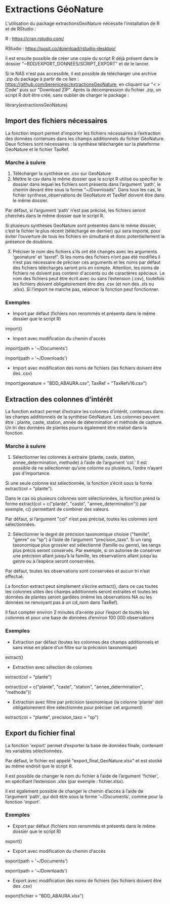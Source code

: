 # Extractions GéoNature

L'utilisation du package extractionsGeoNature nécessite l'installation de R et de RStudio : 

R : https://cran.rstudio.com/

RStudio : https://posit.co/download/rstudio-desktop/

Il est ensuite possible de créer une copie du script R déjà présent dans le dossier "~BDD/EXPORT_DONNEES/SCRIPT_EXPORT" et de le lancer.

Si le NAS n'est pas accessible, il est possible de télécharger une archive .zip du package à partir de ce lien : https://github.com/berenicegc/extractionsGeoNature, en cliquant sur "< > Code" puis sur "Download ZIP".
Après la décompression du fichier .zip, un script R doit être créé, sans oublier de charger le package :

library(extractionsGeoNature)

## Import des fichiers nécessaires
La fonction import permet d’importer les fichiers nécessaires à l’extraction des données contenues dans les champs additionnels du fichier GéoNature. Deux fichiers sont nécessaires : la synthèse téléchargée sur la plateforme GéoNature et le fichier TaxRef.

### Marche à suivre
1. Télécharger la synthèse en .csv sur GeoNature
2. Mettre le csv dans le même dossier que le script R utilisé ou spécifier le dossier dans lequel les fichiers sont présents dans l’argument 'path', le chemin devant être sous la forme "~/Downloads". Dans tous les cas, le fichier synthese_observations de GeoNature et TaxRef doivent être dans le même dossier.

Par défaut, si l’argument 'path' n’est pas précisé, les fichiers seront cherchés dans le même dossier que le script R.

Si plusieurs synthèses GeoNature sont présentes dans le même dossier, c’est le fichier le plus récent (téléchargé en dernier) qui sera importé, pour éviter l’ouverture de tous les fichiers en simultané et donc potentiellement la présence de doublons.

3. Préciser le nom des fichiers s’ils ont été changés avec les arguments 'geonature' et 'taxref'. Si les noms des fichiers n’ont pas été modifiés il n’est pas nécessaire de préciser ces arguments et les noms par défaut des fichiers téléchargés seront pris en compte. Attention, les noms de fichiers ne doivent pas contenir d'accents ou de caractères spéciaux. Le nom des fichiers peut être écrit avec ou sans l’extension (.csv), toutefois les fichiers doivent obligatoirement être des .csv (et non des .xls ou .xlsx). Si l’import ne marche pas, relancer la fonction peut fonctionner.

### Exemples
- Import par défaut (fichiers non renommés et présents dans le même dossier que le script R)

import()


- Import avec modification du chemin d'accès

import(path = '~/Documents')

import(path = '~/Downloads')


- Import avec modification des noms de fichiers (les fichiers doivent être des .csv)

import(geonature = "BDD_ABAURA.csv", TaxRef = "TaxRefv16.csv") 

## Extraction des colonnes d'intérêt

La fonction extract permet d’extraire les colonnes d’intérêt, contenues dans les champs additionnels de la synthèse GéoNature. Les colonnes peuvent être : plante, caste, station, année de détermination et méthode de capture. Un tri des données de plantes pourra également être réalisé dans la fonction.

### Marche à suivre
1. Sélectionner les colonnes à extraire (plante, caste, station, annee_determination, methode) à l’aide de l’argument 'col.' Il est possible de ne sélectionner qu’une colonne ou plusieurs, l’ordre n’ayant pas d’importance.

Si une seule colonne est sélectionnée, la fonction s’écrit sous la forme extract(col = "plante").

Dans le cas où plusieurs colonnes sont sélectionnées, la fonction prend la forme extract(col = c("plante", "caste", "annee_determination")) par exemple, c() permettant de combiner des valeurs.

Par défaut, si l’argument "col" n’est pas précisé, toutes les colonnes sont sélectionnées.

2. Sélectionner le degré de précision taxonomique choisie ("famille", "genre" ou "sp") à l’aide de l’argument "precision_taxo". Si un rang taxonomique plus grossier est sélectionné (famille ou genre), les rangs plus précis seront conservés. Par exemple, si on autorise de conserver une précision allant jusqu’à la famille, les observations allant jusqu’au genre ou à l’espèce seront conservées.

Par défaut, toutes les observations sont conservées et aucun tri n’est effectué.
  
La fonction extract peut simplement s’écrire extract(), dans ce cas toutes les colonnes utiles des champs additionnels seront extraites et toutes les données de plantes seront gardées (même les observations NA ou les données ne renvoyant pas à un cd_nom dans TaxRef).

Il faut compter environ 2 minutes d’a<ente pour l’export de toutes les colonnes et pour une base de données d’environ 100 000 observations

### Exemples
- Extraction par défaut (toutes les colonnes des champs additionnels et sans mise en place d'un filtre sur la précision taxonomique)

extract()


- Extraction avec sélection de colonnes

extract(col = "plante")

extract(col = c("plante", "caste", "station", "annee_determination", "methode"))


- Extraction avec filtre par précision taxonomique (la colonne 'plante' doit obligatoirement être sélectionnée pour préciser cet argument)

extract(col = "plante", precision_taxo = "sp")


## Export du fichier final
La fonction 'export' permet d’exporter la base de données finale, contenant les variables sélectionnées.

Par défaut, le fichier est appelé "export_final_GeoNature.xlsx" et est stocké au même endroit que le script R.

Il est possible de changer le nom du fichier à l’aide de l’argument 'fichier', en spécifiant l’extension .xlsx (par exemple : fichier.xlsx).

Il est également possible de changer le chemin d’accès à l’aide de l’argument 'path', qui doit être sous la forme '~/Documents', comme pour la fonction 'import'.

### Exemples
- Export par défaut (fichiers non renommés et présents dans le même dossier que le script R)

export()


- Export avec modification du chemin d'accès

export(path = '~/Documents')

export(path = '~/Downloads')


- Export avec modification des noms de fichiers (les fichiers doivent être des .csv)

export(fichier = "BDD_ABAURA.xlsx")
